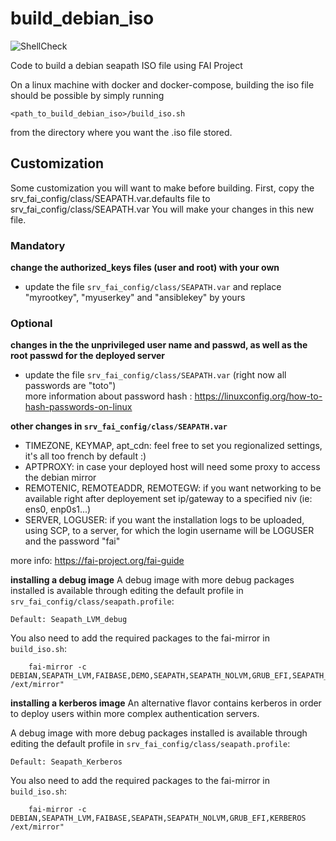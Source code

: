 # build_debian_iso

![ShellCheck](https://github.com/seapath/build_debian_iso/actions/workflows/shellcheck.yml/badge.svg)

Code to build a debian seapath ISO file using FAI Project

On a linux machine with docker and docker-compose, building the iso file should be possible by simply running 
```
<path_to_build_debian_iso>/build_iso.sh
```

from the directory where you want the .iso file stored.

## Customization 
Some customization you will want to make before building.
First, copy the srv_fai_config/class/SEAPATH.var.defaults file to srv_fai_config/class/SEAPATH.var
You will make your changes in this new file.

### Mandatory
**change the authorized_keys files (user and root) with your own**   
* update the file `srv_fai_config/class/SEAPATH.var` and replace "myrootkey", "myuserkey"  and "ansiblekey" by yours

### Optional
**changes in the the unprivileged user name and passwd, as well as the root passwd for the deployed server**  
* update the file `srv_fai_config/class/SEAPATH.var` (right now all passwords are "toto")  
more information about password hash : https://linuxconfig.org/how-to-hash-passwords-on-linux    

**other changes in `srv_fai_config/class/SEAPATH.var`**
* TIMEZONE, KEYMAP, apt_cdn: feel free to set you regionalized settings, it's all too french by default :)
* APTPROXY: in case your deployed host will need some proxy to access the debian mirror
* REMOTENIC, REMOTEADDR, REMOTEGW: if you want networking to be available right after deployement set ip/gateway to a specified niv (ie: ens0, enp0s1...)
* SERVER, LOGUSER: if you want the installation logs to be uploaded, using SCP, to a server, for which the login username will be LOGUSER and the password "fai"

more info: https://fai-project.org/fai-guide

**installing a debug image**
A debug image with more debug packages installed is available through editing
the default profile in `srv_fai_config/class/seapath.profile`:

```
Default: Seapath_LVM_debug
```

You also need to add the required packages to the fai-mirror in `build_iso.sh`:
```
    fai-mirror -c DEBIAN,SEAPATH_LVM,FAIBASE,DEMO,SEAPATH,SEAPATH_NOLVM,GRUB_EFI,SEAPATH_DBG /ext/mirror"
```

**installing a kerberos image**
An alternative flavor contains kerberos in order to deploy users within more
complex authentication servers.

A debug image with more debug packages installed is available through editing
the default profile in `srv_fai_config/class/seapath.profile`:

```
Default: Seapath_Kerberos
```

You also need to add the required packages to the fai-mirror in `build_iso.sh`:
```
    fai-mirror -c DEBIAN,SEAPATH_LVM,FAIBASE,SEAPATH,SEAPATH_NOLVM,GRUB_EFI,KERBEROS /ext/mirror"
```
